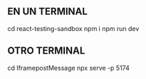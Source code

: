 ## EN UN TERMINAL ##
cd react-testing-sandbox
npm i
npm run dev

## OTRO TERMINAL ##
cd IframepostMessage
npx serve -p 5174